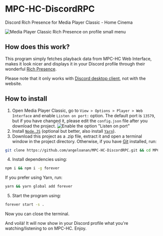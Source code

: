 # MPC-HC-DiscordRPC
Discord Rich Presence for Media Player Classic - Home Cinema

![Media Player Classic Rich Presence on profile small menu](https://cdn.discordapp.com/attachments/416273308540207116/428741647153758210/unknown.png)

## How does this work?
This program simply fetches playback data from MPC-HC Web Interface, makes it look nicer and displays it in your Discord profile through their wonderful [Rich Presence](https://discordapp.com/rich-presence). 

Please note that it only works with [Discord desktop client](https://discordapp.com/download), not with the website.

## How to install
1. Open Media Player Classic, go to `View > Options > Player > Web Interface` and enable `Listen on port:` option. The default port is `13579`, but if you have changed it, please edit the `config.json` file after you download the project.
![Enable the option "Listen on port"](https://cdn.discordapp.com/attachments/416273308540207116/428748994307424256/unknown.png)
2. Install [`Node.JS`](https://nodejs.org/en/download/current/) (optional but better, also install [`Yarn`](https://yarnpkg.com/pt-BR/docs/install)).
3. Download this project as a .zip file, extract it and open a terminal window in the project directory. Otherwise, if you have [Git](https://git-scm.com/) installed, run:

```sh
git clone https://github.com/angeloanan/MPC-HC-DiscordRPC.git && cd MPC-HC-DiscordRPC
```

4. Install dependencies using: 
```sh
npm i && npm i -g forever
``` 

If you prefer using Yarn, run:

```sh
yarn && yarn global add forever
```

5. Start the program using: 
```sh
forever start -s .
``` 
Now you can close the terminal.

And voilà! It will now show in your Discord profile what you're watching/listening to on MPC-HC. Enjoy.
